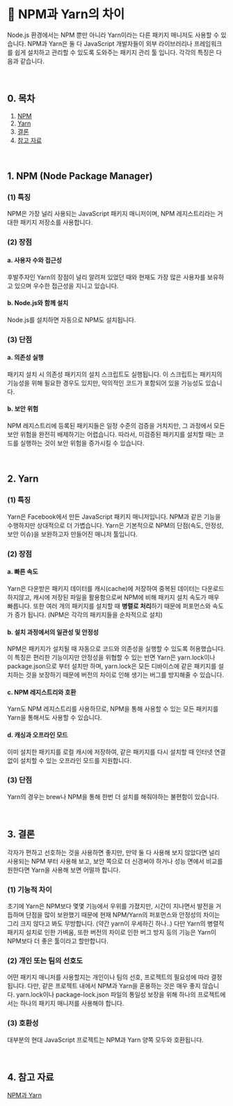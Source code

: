 # 📒 NPM과 Yarn의 차이

Node.js 환경에서는 NPM 뿐만 아니라 Yarn이라는 다른 패키지 매니저도 사용할 수 있습니다. NPM과 Yarn은 둘 다 JavaScript 개발자들이 외부 라이브러리나 프레임워크를 쉽게 설치하고 관리할 수 있도록 도와주는 패키지 관리 툴 입니다. 각각의 특징은 다음과 같습니다.

<br/>

## 0. 목차

1. [NPM](#1-npm-node-package-manager)
2. [Yarn](#2-yarn)
3. [결론](#3-결론)
4. [참고 자료](#4-참고-자료)

<br/>

## 1. NPM (Node Package Manager)

### (1) 특징

NPM은 가장 널리 사용되는 JavaScript 패키지 매니저이며, NPM 레지스트리라는 거대한 패키지 저장소를 사용합니다.

### (2) 장점

#### a. 사용자 수와 접근성

후발주자인 Yarn의 장점이 널리 알려져 있었던 때와 현재도 가장 많은 사용자를 보유하고 있으며 우수한 접근성을 지니고 있습니다.

#### b. Node.js와 함께 설치

Node.js를 설치하면 자동으로 NPM도 설치됩니다.

### (3) 단점

#### a. 의존성 실행

패키지 설치 시 의존성 패키지의 설치 스크립트도 실행됩니다. 이 스크립트는 패키지의 기능성을 위해 필요한 경우도 있지만, 악의적인 코드가 포함되어 있을 가능성도 있습니다.

#### b. 보안 위험

NPM 레지스트리에 등록된 패키지들은 일정 수준의 검증을 거치지만, 그 과정에서 모든 보안 위험을 완전히 배제하기는 어렵습니다. 따라서, 미검증된 패키지를 설치할 때는 코드를 실행하는 것이 보안 위험을 증가시킬 수 있습니다.

<br/>

## 2. Yarn

### (1) 특징

Yarn은 Facebook에서 만든 JavaScript 패키지 매니저입니다. NPM과 같은 기능을 수행하지만 상대적으로 더 가볍습니다. Yarn은 기본적으로 NPM의 단점(속도, 안정성, 보안 이슈)을 보완하고자 만들어진 매니저 툴입니다.

### (2) 장점

#### a. 빠른 속도

Yarn은 다운받은 패키지 데이터를 캐시(cache)에 저장하여 중복된 데이터는 다운로드 하지않고, 캐시에 저장된 파일을 활용함으로써 NPM에 비해 패키지 설치 속도가 매우 빠릅니다. 또한 여러 개의 패키지를 설치할 때 **병렬로 처리**하기 때문에 퍼포먼스와 속도가 증가 됩니다. (NPM은 각각의 패키지들을 순차적으로 설치)

#### b. 설치 과정에서의 일관성 및 안정성

NPM은 패키지가 설치될 때 자동으로 코드와 의존성을 실행할 수 있도록 허용했습니다. 이 특징은 편리한 기능이지만 안정성을 위협할 수 있는 반면 Yarn은 yarn.lock이나 package.json으로 부터 설치만 하며, yarn.lock은 모든 디바이스에 같은 패키지를 설치하는 것을 보장하기 때문에 버전의 차이로 인해 생기는 버그를 방지해줄 수 있습니다.

#### c. NPM 레지스트리와 호환

Yarn도 NPM 레지스트리를 사용하므로, NPM을 통해 사용할 수 있는 모든 패키지를 Yarn을 통해서도 사용할 수 있습니다.

#### d. 캐싱과 오프라인 모드

이미 설치한 패키지를 로컬 캐시에 저장하여, 같은 패키지를 다시 설치할 때 인터넷 연결 없이 설치할 수 있는 오프라인 모드를 지원합니다.

### (3) 단점

Yarn의 경우는 brew나 NPM을 통해 한번 더 설치를 해줘야하는 불편함이 있습니다.

<br/>

## 3. 결론

각자가 편하고 선호하는 것을 사용하면 좋지만, 만약 둘 다 사용해 보지 않았다면 널리 사용되는 NPM 부터 사용해 보고, 보안 쪽으로 더 신경써야 하거나 성능 면에서 비교를 원한다면 Yarn을 사용해 보면 어떨까 합니다.

### (1) 기능적 차이

초기에 Yarn은 NPM보다 몇몇 기능에서 우위를 가졌지만, 시간이 지나면서 발전을 거듭하며 단점을 많이 보완했기 때문에 현재 NPM/Yarn의 퍼포먼스와 안정성의 차이는 그리 크지 않다고 봐도 무방합니다. (약간 yarn이 우세하긴 하나..) 다만 Yarn의 병렬적 패키지 설치로 인한 가벼움, 또한 버전의 차이로 인한 버그 방지 등의 기능은 Yarn이 NPM보다 더 좋은 툴이라고 할만합니다.

### (2) 개인 또는 팀의 선호도

어떤 패키지 매니저를 사용할지는 개인이나 팀의 선호, 프로젝트의 필요성에 따라 결정됩니다. 다만, 같은 프로젝트 내에서 NPM과 Yarn을 혼용하는 것은 매우 좋지 않습니다. yarn.lock이나 package-lock.json 파일의 통일성 보장을 위해 하나의 프로젝트에서는 하나의 패키지 매니저를 사용해야 합니다.

### (3) 호환성

대부분의 현대 JavaScript 프로젝트는 NPM과 Yarn 양쪽 모두와 호환됩니다.

<br/>

## 4. 참고 자료

[NPM과 Yarn](https://velog.io/@kysung95/%EA%B0%9C%EB%B0%9C%EC%83%81%EC%8B%9D-npm%EA%B3%BC-yarn)